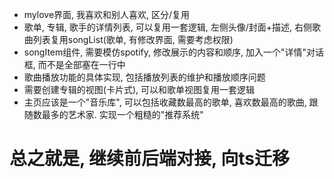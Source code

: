 - mylove界面, 我喜欢和别人喜欢, 区分/复用
- 歌单, 专辑, 歌手的详情列表, 可以复用一套逻辑, 左侧头像/封面+描述, 右侧歌曲列表复用songList(歌单, 有修改界面,
  需要考虑权限)
- songItem组件, 需要模仿spotify, 修改展示的内容和顺序, 加入一个"详情"对话框, 而不是全部塞在一行中
- 歌曲播放功能的具体实现, 包括播放列表的维护和播放顺序问题
- 需要创建专辑的视图(卡片式), 可以和歌单视图复用一套逻辑
- 主页应该是一个"音乐库", 可以包括收藏数最高的歌单, 喜欢数最高的歌曲, 跟随数最多的艺术家. 实现一个粗糙的"推荐系统"

# 总之就是, 继续前后端对接, 向ts迁移